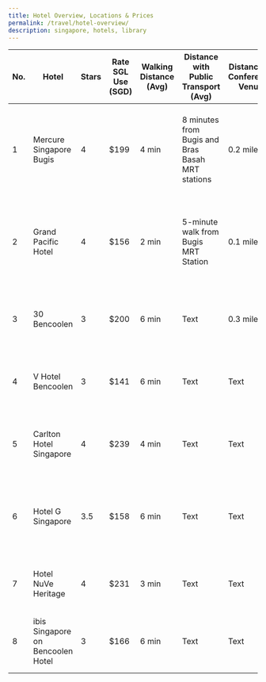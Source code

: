 ```yaml
---
title: Hotel Overview, Locations & Prices
permalink: /travel/hotel-overview/
description: singapore, hotels, library
---
```

| No. | Hotel | Stars | Rate SGL Use (SGD) | Walking Distance (Avg) | Distance with Public Transport (Avg) |Distance to Conference Venue | Address |
| -------- | -------- | -------- | -------- | -------- | -------- | -------- | -------- |
| 1     | Mercure Singapore Bugis     | 4     | $199     | 4 min     | 8 minutes from Bugis and Bras Basah MRT stations     | 0.2 miles      | 122 Middle Road Mercure Singapore Bugis, Singapore 188973 Singapore     |
| 2     | Grand Pacific Hotel     | 4     | $156     | 2 min     | 5-minute walk from Bugis MRT Station     | 0.1 miles     | 101 Victoria Street Hotel Grand Pacific, Singapore 188018, Singapore     |
| 3     | 30 Bencoolen     | 3     | $200     | 6 min     | Text     | 0.3 miles      | 30 Bencoolen Street, Singapore 189621, Singapore     |
| 4     | V Hotel Bencoolen     | 3     | $141     | 6 min     | Text     | Text     | 48 Bencoolen Street, Singapore 189627, Singapore     |
| 5     | Carlton Hotel Singapore     | 4     | $239     | 4 min     | Text     | Text     | 76 Bras Basah Road, Singapore 189558, Singapore     |
| 6     | Hotel G Singapore     | 3.5     | $158     | 6 min     | Text     | Text     | 200 Middle Road Hotel G Singapore, Singapore 188980, Singapore     |
| 7     | Hotel NuVe Heritage     | 4     | $231     | 3 min     | Text     | Text     | 13 Purvis Street, Singapore 188592, Singapore     |
| 8     | ibis Singapore on Bencoolen Hotel     | 3     | $166     | 6 min     | Text     | Text     | 170 Bencoolen Street, Singapore 189657 Singapore     |